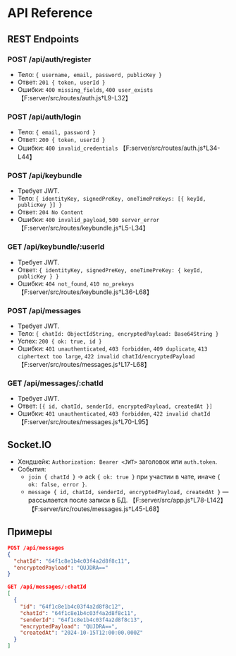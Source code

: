 # API Reference

## REST Endpoints

### POST /api/auth/register

- Тело: `{ username, email, password, publicKey }`
- Ответ: `201 { token, userId }`
- Ошибки: `400 missing_fields`, `400 user_exists`
  【F:server/src/routes/auth.js†L9-L32】

### POST /api/auth/login

- Тело: `{ email, password }`
- Ответ: `200 { token, userId }`
- Ошибки: `400 invalid_credentials`
  【F:server/src/routes/auth.js†L34-L44】

### POST /api/keybundle

- Требует JWT.
- Тело: `{ identityKey, signedPreKey, oneTimePreKeys: [{ keyId, publicKey }] }`
- Ответ: `204 No Content`
- Ошибки: `400 invalid_payload`, `500 server_error`
  【F:server/src/routes/keybundle.js†L5-L34】

### GET /api/keybundle/:userId

- Требует JWT.
- Ответ: `{ identityKey, signedPreKey, oneTimePreKey: { keyId, publicKey } }`
- Ошибки: `404 not_found`, `410 no_prekeys`
  【F:server/src/routes/keybundle.js†L36-L68】

### POST /api/messages

- Требует JWT.
- Тело: `{ chatId: ObjectIdString, encryptedPayload: Base64String }`
- Успех: `200 { ok: true, id }`
- Ошибки: `401 unauthenticated`, `403 forbidden`, `409 duplicate`, `413 ciphertext too large`, `422 invalid chatId/encryptedPayload`
  【F:server/src/routes/messages.js†L17-L68】

### GET /api/messages/:chatId

- Требует JWT.
- Ответ: `[{ id, chatId, senderId, encryptedPayload, createdAt }]`
- Ошибки: `401 unauthenticated`, `403 forbidden`, `422 invalid chatId`
  【F:server/src/routes/messages.js†L70-L95】

## Socket.IO

- Хендшейк: `Authorization: Bearer <JWT>` заголовок или `auth.token`.
- События:
  - `join { chatId }` → ack `{ ok: true }` при участии в чате, иначе `{ ok: false, error }`.
  - `message { id, chatId, senderId, encryptedPayload, createdAt }` — рассылается после записи в БД.
    【F:server/src/app.js†L78-L142】【F:server/src/routes/messages.js†L45-L68】

## Примеры

```json
POST /api/messages
{
  "chatId": "64f1c8e1b4c03f4a2d8f8c11",
  "encryptedPayload": "QUJDRA=="
}
```

```json
GET /api/messages/:chatId
[
  {
    "id": "64f1c8e1b4c03f4a2d8f8c12",
    "chatId": "64f1c8e1b4c03f4a2d8f8c11",
    "senderId": "64f1c8e1b4c03f4a2d8f8c13",
    "encryptedPayload": "QUJDRA==",
    "createdAt": "2024-10-15T12:00:00.000Z"
  }
]
```
